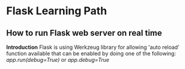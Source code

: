 # Flask Learning Path

## How to run Flask web server on real time
**Introduction**
Flask is using Werkzeug library for allowing 'auto reload' function available that can be enabled by doing one of the following:
*app.run(debug=True)*
or
*app.debug=True*
